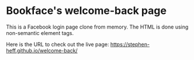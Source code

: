 # Bookface's welcome-back page

This is a Facebook login page clone from memory.
The HTML is done using non-semantic element tags. 

Here is the URL to check out the live page: https://stephen-heff.github.io/welcome-back/
